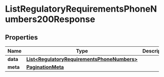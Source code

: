 

# ListRegulatoryRequirementsPhoneNumbers200Response


## Properties

| Name | Type | Description | Notes |
|------------ | ------------- | ------------- | -------------|
|**data** | [**List&lt;RegulatoryRequirementsPhoneNumbers&gt;**](RegulatoryRequirementsPhoneNumbers.md) |  |  [optional] |
|**meta** | [**PaginationMeta**](PaginationMeta.md) |  |  [optional] |




